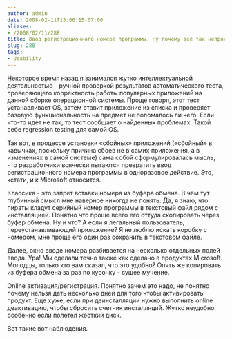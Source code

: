 ```yaml
---
author: admin
date: 2008-02-11T13:06:15-07:00
aliases:
- /2008/02/11/288
title: Ввод регистрационного номера программы. Ну почему всё так непросто?
slug: 288
tags:
- Usability
---
```


Некоторое время назад я занимался жутко интеллектуальной деятельностью - ручной проверкой результатов автоматического теста, проверяющего корректность работы популярных приложений на данной сборке операционной системы. Проще говоря, этот тест устанавливает OS, затем ставит приложение из списка и проверяет базовую функциональность на предмет не поломалось ли чего. Если что-то идет не так, то тест сообщает о найденных проблемах. Такой себе regression testing для самой OS.

<!--more-->

Так вот, в процессе установки «сбойных» приложений («сбойный» в кавычках, поскольку причина сбоев не в самих приложения, а в изменениях в самой системе) сама собой сформулировалась мысль, что разработчики всячески пытаются превратить ввод регистрационного номера программы в одноразовое действие. Это, кстати, и к Microsoft относится.

Классика - это запрет вставки номера из буфера обмена. В чём тут глубинный смысл мне наверное никогда не понять. Да, я знаю, что пираты кладут серийный номер программы в текстовый файл рядом с инсталляцией. Понятно что проще всего его оттуда скопировать через буфер обмена. Ну и что? А если я легальный пользователь, переустанавливающий приложение? Я не люблю искать коробку с номером, мне проще его один раз сохранить в текстовом файле. 

Далее, окно вводе номера разбивается на несколько отдельных полей ввода. Ура! Мы сделали точно также как сделано в продуктах Microsoft. Молодцы, только кто вам сказал, что это удобно? Опять же копировать из буфера обмена за раз по кусочку - сущее мучение. 

Online активация/регистрация. Понятно зачем это надо, не понятно почему нельзя дать несколько дней для того чтобы активировать продукт. Еще хуже, если при деинсталляции нужно выполнить online деактивацию, чтобы сбросить счетчик инсталляций. Жутко неудобно, особенно если полетел жёсткий диск. 

Вот такие вот наблюдения.
